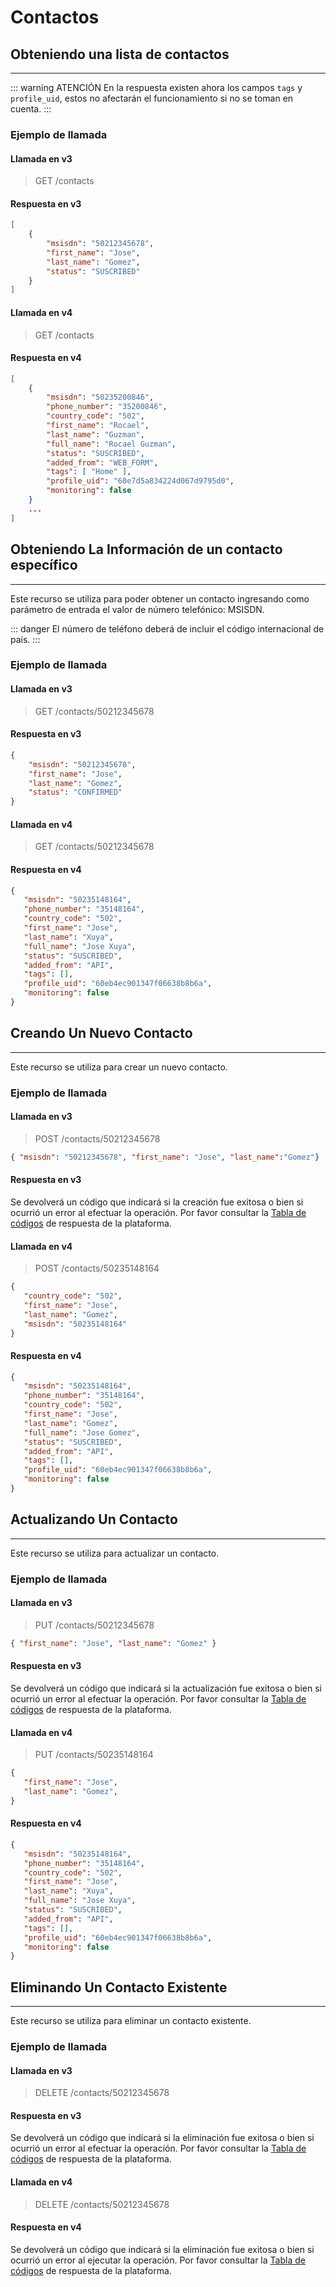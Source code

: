 # Contactos

## Obteniendo una lista de contactos
****

::: warning ATENCIÓN
En la respuesta existen ahora los campos `tags` y `profile_uid`, estos no afectarán el funcionamiento si no se toman en cuenta.
:::

### Ejemplo de llamada

#### Llamada en v3

> GET /contacts

#### Respuesta en v3

``` json
[
    {
        "msisdn": "50212345678",
        "first_name": "Jose",
        "last_name": "Gomez",
        "status": "SUSCRIBED"
    }
]
```

#### Llamada en v4

> GET /contacts

#### Respuesta en v4

``` json
[   
    {
        "msisdn": "50235200846",
        "phone_number": "35200846",
        "country_code": "502",
        "first_name": "Rocael",
        "last_name": "Guzman",
        "full_name": "Rocael Guzman",
        "status": "SUSCRIBED",
        "added_from": "WEB_FORM",
        "tags": [ "Home" ],
        "profile_uid": "60e7d5a834224d067d9795d0",
        "monitoring": false 
    }
    ...
]
```


## Obteniendo La Información de un contacto específico
****


Este recurso se utiliza para poder obtener un contacto ingresando como parámetro de entrada el valor de número telefónico: MSISDN. 


::: danger
El número de teléfono deberá de incluir el código internacional de país.
:::


### Ejemplo de llamada


#### Llamada en v3

> GET /contacts/50212345678

#### Respuesta en v3

``` json
{
    "msisdn": "50212345678",
    "first_name": "Jose",
    "last_name": "Gomez",
    "status": "CONFIRMED"
}
```

#### Llamada en v4

> GET /contacts/50212345678

#### Respuesta en v4

``` json
{
   "msisdn": "50235148164",
   "phone_number": "35148164",
   "country_code": "502",
   "first_name": "Jose",
   "last_name": "Xuya",
   "full_name": "Jose Xuya",
   "status": "SUSCRIBED",
   "added_from": "API",
   "tags": [],
   "profile_uid": "60eb4ec901347f06638b8b6a",
   "monitoring": false
}
```



## Creando Un Nuevo Contacto
****


Este recurso se utiliza para crear un nuevo contacto.

### Ejemplo de llamada

#### Llamada en v3

> POST /contacts/50212345678

``` json
{ "msisdn": "50212345678", "first_name": "Jose", "last_name":"Gomez"}
```

#### Respuesta en v3

Se devolverá un código que indicará si la creación fue exitosa o bien si ocurrió un error al efectuar la operación. Por favor consultar la [Tabla de códigos](https://notificame.claro.com.gt/api/docs/index.php/codigos-de-retorno/) de respuesta de la plataforma.

#### Llamada en v4

> POST /contacts/50235148164

``` json
{
   "country_code": "502",
   "first_name": "Jose",
   "last_name": "Gomez",
   "msisdn": "50235148164"
}
```
#### Respuesta en v4

``` json
{
   "msisdn": "50235148164",
   "phone_number": "35148164",
   "country_code": "502",
   "first_name": "Jose",
   "last_name": "Gomez",
   "full_name": "Jose Gomez",
   "status": "SUSCRIBED",
   "added_from": "API",
   "tags": [],
   "profile_uid": "60eb4ec901347f06638b8b6a",
   "monitoring": false 
}
```


## Actualizando Un Contacto
****


Este recurso se utiliza para actualizar un contacto.

### Ejemplo de llamada

#### Llamada en v3

> PUT /contacts/50212345678

``` json
{ "first_name": "Jose", "last_name": "Gomez" }
```

#### Respuesta en v3

Se devolverá un código que indicará si la actualización fue exitosa o bien si ocurrió un error al efectuar la operación. Por favor consultar la [Tabla de códigos](https://notificame.claro.com.gt/api/docs/index.php/codigos-de-retorno/) de respuesta de la plataforma.

#### Llamada en v4

> PUT /contacts/50235148164

``` json
{
   "first_name": "Jose",
   "last_name": "Gomez",
}
```
#### Respuesta en v4

``` json
{
   "msisdn": "50235148164",
   "phone_number": "35148164",
   "country_code": "502",
   "first_name": "Jose",
   "last_name": "Xuya",
   "full_name": "Jose Xuya",
   "status": "SUSCRIBED",
   "added_from": "API",
   "tags": [],
   "profile_uid": "60eb4ec901347f06638b8b6a",
   "monitoring": false 
}
```

## Eliminando Un Contacto Existente
****


Este recurso se utiliza para eliminar un contacto existente.

### Ejemplo de llamada

#### Llamada en v3

> DELETE /contacts/50212345678

#### Respuesta en v3

Se devolverá un código que indicará si la eliminación fue exitosa o bien si ocurrió un error al efectuar la operación. Por favor consultar la [Tabla de códigos](https://notificame.claro.com.gt/api/docs/index.php/codigos-de-retorno/) de respuesta de la plataforma.

#### Llamada en v4

> DELETE /contacts/50212345678

#### Respuesta en v4

Se devolverá un código que indicará si la eliminación fue exitosa o bien si ocurrió un error al ejecutar la operación. Por favor consultar la [Tabla de códigos](https://docs.reach.tools/manual/tabla-codigos-de-respuesta/#page-content) de respuesta de la plataforma.

